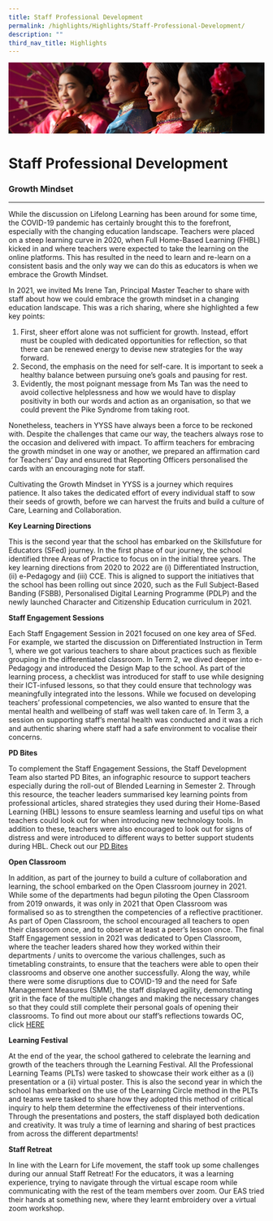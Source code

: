 ```yaml
---
title: Staff Professional Development
permalink: /highlights/Highlights/Staff-Professional-Development/
description: ""
third_nav_title: Highlights
---
```

![](/images/Highlights.jpg)

Staff Professional Development
==============================

### Growth Mindset
--------------

While the discussion on Lifelong Learning has been around for some time, the COVID-19 pandemic has certainly brought this to the forefront, especially with the changing education landscape. Teachers were placed on a steep learning curve in 2020, when Full Home-Based Learning (FHBL) kicked in and where teachers were expected to take the learning on the online platforms. This has resulted in the need to learn and re-learn on a consistent basis and the only way we can do this as educators is when we embrace the Growth Mindset.

In 2021, we invited Ms Irene Tan, Principal Master Teacher to share with staff about how we could embrace the growth mindset in a changing education landscape. This was a rich sharing, where she highlighted a few key points:

1.  First, sheer effort alone was not sufficient for growth. Instead, effort must be coupled with dedicated opportunities for reflection, so that there can be renewed energy to devise new strategies for the way forward.
2. Second, the emphasis on the need for self-care. It is important to seek a healthy balance between pursuing one’s goals and pausing for rest.
3. Evidently, the most poignant message from Ms Tan was the need to avoid collective helplessness and how we would have to display positivity in both our words and action as an organisation, so that we could prevent the Pike Syndrome from taking root.

Nonetheless, teachers in YYSS have always been a force to be reckoned with. Despite the challenges that came our way, the teachers always rose to the occasion and delivered with impact. To affirm teachers for embracing the growth mindset in one way or another, we prepared an affirmation card for Teachers’ Day and ensured that Reporting Officers personalised the cards with an encouraging note for staff.

Cultivating the Growth Mindset in YYSS is a journey which requires patience. It also takes the dedicated effort of every individual staff to sow their seeds of growth, before we can harvest the fruits and build a culture of Care, Learning and Collaboration.

**Key Learning Directions**

This is the second year that the school has embarked on the Skillsfuture for Educators (SFed) journey. In the first phase of our journey, the school identified three Areas of Practice to focus on in the initial three years. The key learning directions from 2020 to 2022 are (i) Differentiated Instruction, (ii) e-Pedagogy and (iii) CCE. This is aligned to support the initiatives that the school has been rolling out since 2020, such as the Full Subject-Based Banding (FSBB), Personalised Digital Learning Programme (PDLP) and the newly launched Character and Citizenship Education curriculum in 2021.

**Staff Engagement Sessions**

Each Staff Engagement Session in 2021 focused on one key area of SFed. For example, we started the discussion on Differentiated Instruction in Term 1, where we got various teachers to share about practices such as flexible grouping in the differentiated classroom. In Term 2, we dived deeper into e-Pedagogy and introduced the Design Map to the school. As part of the learning process, a checklist was introduced for staff to use while designing their ICT-infused lessons, so that they could ensure that technology was meaningfully integrated into the lessons. While we focused on developing teachers’ professional competencies, we also wanted to ensure that the mental health and wellbeing of staff was well taken care of. In Term 3, a session on supporting staff’s mental health was conducted and it was a rich and authentic sharing where staff had a safe environment to vocalise their concerns.

  

**PD Bites**

To complement the Staff Engagement Sessions, the Staff Development Team also started PD Bites, an infographic resource to support teachers especially during the roll-out of Blended Learning in Semester 2. Through this resource, the teacher leaders summarised key learning points from professional articles, shared strategies they used during their Home-Based Learning (HBL) lessons to ensure seamless learning and useful tips on what teachers could look out for when introducing new technology tools. In addition to these, teachers were also encouraged to look out for signs of distress and were introduced to different ways to better support students during HBL. Check out our [PD Bites](https://go.gov.sg/yysspdbites)  

**Open Classroom**  

In addition, as part of the journey to build a culture of collaboration and learning, the school embarked on the Open Classroom journey in 2021. While some of the departments had begun piloting the Open Classroom from 2019 onwards, it was only in 2021 that Open Classroom was formalised so as to strengthen the competencies of a reflective practitioner. As part of Open Classroom, the school encouraged all teachers to open their classroom once, and to observe at least a peer’s lesson once. The final Staff Engagement session in 2021 was dedicated to Open Classroom, where the teacher leaders shared how they worked within their departments / units to overcome the various challenges, such as timetabling constraints, to ensure that the teachers were able to open their classrooms and observe one another successfully. Along the way, while there were some disruptions due to COVID-19 and the need for Safe Management Measures (SMM), the staff displayed agility, demonstrating grit in the face of the multiple changes and making the necessary changes so that they could still complete their personal goals of opening their classrooms. To find out more about our staff’s reflections towards OC, click [HERE](https://go.gov.sg/yyssoc2021)

**Learning Festival**

At the end of the year, the school gathered to celebrate the learning and growth of the teachers through the Learning Festival. All the Professional Learning Teams (PLTs) were tasked to showcase their work either as a (i) presentation or a (ii) virtual poster. This is also the second year in which the school has embarked on the use of the Learning Circle method in the PLTs and teams were tasked to share how they adopted this method of critical inquiry to help them determine the effectiveness of their interventions. Through the presentations and posters, the staff displayed both dedication and creativity. It was truly a time of learning and sharing of best practices from across the different departments!

  

**Staff Retreat**

In line with the Learn for Life movement, the staff took up some challenges during our annual Staff Retreat! For the educators, it was a learning experience, trying to navigate through the virtual escape room while communicating with the rest of the team members over zoom. Our EAS tried their hands at something new, where they learnt embroidery over a virtual zoom workshop.



